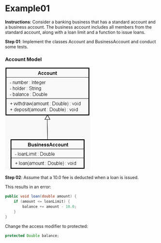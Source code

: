 # Example01
**Instructions**: Consider a banking business that has a standard account and a business account. The business account includes all members from the standard account, along with a loan limit and a function to issue loans.

**Step 01**: Implement the classes Account and BusinessAccount and conduct some tests.

### Account Model
![Account Model](https://github.com/souzafcharles/Complete-Java-Object-Oriented-Programming-and-Projects/blob/master/Session_K11_Inheritance_and_Polymorphism/Example01/account-model.png)

**Step 02**: Assume that a 10.0 fee is deducted when a loan is issued.

This results in an error:
```java
public void loan(double amount) {
    if (amount <= loanLimit) {
        balance += amount - 10.0;
    }
}
```
Change the access modifier to protected:

```java
protected Double balance;
```